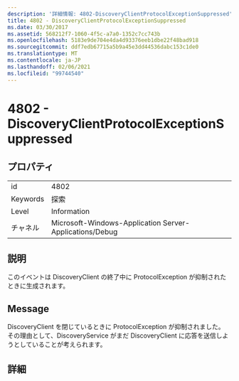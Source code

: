 ```yaml
---
description: '詳細情報: 4802-DiscoveryClientProtocolExceptionSuppressed'
title: 4802 - DiscoveryClientProtocolExceptionSuppressed
ms.date: 03/30/2017
ms.assetid: 568212f7-1060-4f5c-a7a0-1352c7cc743b
ms.openlocfilehash: 5183e9de704e4da4d93376eeb1dbe22f48bad918
ms.sourcegitcommit: ddf7edb67715a5b9a45e3dd44536dabc153c1de0
ms.translationtype: MT
ms.contentlocale: ja-JP
ms.lasthandoff: 02/06/2021
ms.locfileid: "99744540"
---
```

# <a name="4802---discoveryclientprotocolexceptionsuppressed"></a>4802 - DiscoveryClientProtocolExceptionSuppressed

## <a name="properties"></a>プロパティ  
  
|||  
|-|-|  
|id|4802|  
|Keywords|探索|  
|Level|Information|  
|チャネル|Microsoft-Windows-Application Server-Applications/Debug|  
  
## <a name="description"></a>説明  

 このイベントは DiscoveryClient の終了中に ProtocolException が抑制されたときに生成されます。  
  
## <a name="message"></a>Message  

 DiscoveryClient を閉じているときに ProtocolException が抑制されました。 その理由として、DiscoveryService がまだ DiscoveryClient に応答を送信しようとしていることが考えられます。  
  
## <a name="details"></a>詳細

